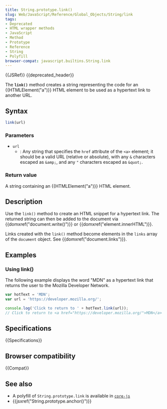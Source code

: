 ```yaml
---
title: String.prototype.link()
slug: Web/JavaScript/Reference/Global_Objects/String/link
tags:
- Deprecated
- HTML wrapper methods
- JavaScript
- Method
- Prototype
- Reference
- String
- Polyfill
browser-compat: javascript.builtins.String.link
---
```

{{JSRef}} {{deprecated_header}}

The **`link()`** method creates a string representing the code for an
{{HTMLElement("a")}} HTML element to be used as a hypertext link to
another URL.

## Syntax

```js
link(url)
```

### Parameters

- `url`
  - : Any string that specifies the `href` attribute of the `<a>` element; it
    should be a valid URL (relative or absolute), with any `&` characters
    escaped as `&amp;`, and any `"` characters escaped as `&quot;`.

### Return value

A string containing an {{HTMLElement("a")}} HTML element.

## Description

Use the `link()` method to create an HTML snippet for a hypertext link. The
returned string can then be added to the document via
{{domxref("document.write()")}} or
{{domxref("element.innerHTML")}}.

Links created with the `link()` method become elements in the `links` array of
the `document` object. See {{domxref("document.links")}}.

## Examples

### Using link()

The following example displays the word "MDN" as a hypertext link that returns
the user to the Mozilla Developer Network.

```js
var hotText = 'MDN';
var url = 'https://developer.mozilla.org/';

console.log('Click to return to ' + hotText.link(url));
// Click to return to <a href="https://developer.mozilla.org/">MDN</a>
```

## Specifications

{{Specifications}}

## Browser compatibility

{{Compat}}

## See also

- A polyfill of `String.prototype.link` is available in
  [`core-js`](https://github.com/zloirock/core-js#ecmascript-string-and-regexp)
- {{jsxref("String.prototype.anchor()")}}
